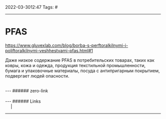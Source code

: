 2022-03-3012:47
Tags: #

---
# PFAS
https://www.gluvexlab.com/blog/borba-s-perftoralkilnymi-i-poliftoralkilnymi-veshhestvami-pfas.html#1

Даже низкое содержание PFAS в потребительских товарах, таких как ковры, кожа и одежда, продукция текстильной промышленности, бумага и упаковочные материалы, посуда с антипригарным покрытием, подвергает людей опасности.

</br>
---
###### zero-link </br>

</br>
---
###### Links </br>
 &emsp; | &emsp; 


---